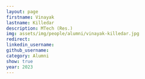 ```yaml
---
layout: page
firstname: Vinayak
lastname: Killedar
description: MTech (Res.)
img: assets/img/people/alumni/vinayak-killedar.jpg
redirect: 
linkedin_username: 
github_username:
category: Alumni
show: true
year: 2023
---
```


